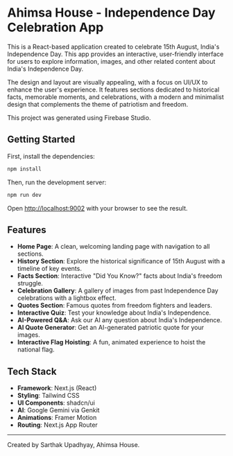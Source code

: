 # Ahimsa House - Independence Day Celebration App

This is a React-based application created to celebrate 15th August, India's Independence Day. This app provides an interactive, user-friendly interface for users to explore information, images, and other related content about India's Independence Day.

The design and layout are visually appealing, with a focus on UI/UX to enhance the user's experience. It features sections dedicated to historical facts, memorable moments, and celebrations, with a modern and minimalist design that complements the theme of patriotism and freedom.

This project was generated using Firebase Studio.

## Getting Started

First, install the dependencies:

```bash
npm install
```

Then, run the development server:

```bash
npm run dev
```

Open [http://localhost:9002](http://localhost:9002) with your browser to see the result.

## Features

- **Home Page**: A clean, welcoming landing page with navigation to all sections.
- **History Section**: Explore the historical significance of 15th August with a timeline of key events.
- **Facts Section**: Interactive "Did You Know?" facts about India's freedom struggle.
- **Celebration Gallery**: A gallery of images from past Independence Day celebrations with a lightbox effect.
- **Quotes Section**: Famous quotes from freedom fighters and leaders.
- **Interactive Quiz**: Test your knowledge about India's Independence.
- **AI-Powered Q&A**: Ask our AI any question about India's Independence.
- **AI Quote Generator**: Get an AI-generated patriotic quote for your images.
- **Interactive Flag Hoisting**: A fun, animated experience to hoist the national flag.

## Tech Stack

- **Framework**: Next.js (React)
- **Styling**: Tailwind CSS
- **UI Components**: shadcn/ui
- **AI**: Google Gemini via Genkit
- **Animations**: Framer Motion
- **Routing**: Next.js App Router

---

Created by Sarthak Upadhyay, Ahimsa House.
